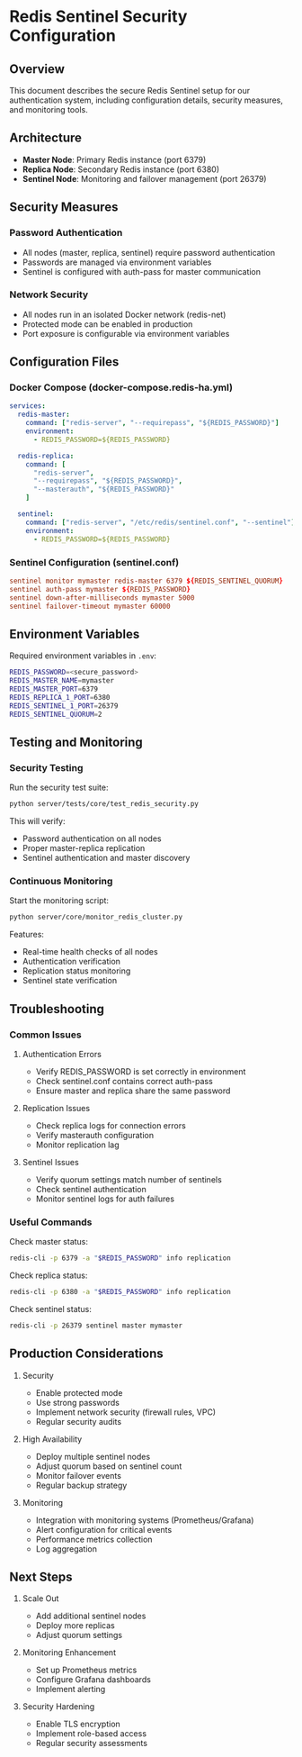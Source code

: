 # Redis Sentinel Security Configuration

## Overview

This document describes the secure Redis Sentinel setup for our authentication system, including configuration details, security measures, and monitoring tools.

## Architecture

- **Master Node**: Primary Redis instance (port 6379)
- **Replica Node**: Secondary Redis instance (port 6380)
- **Sentinel Node**: Monitoring and failover management (port 26379)

## Security Measures

### Password Authentication
- All nodes (master, replica, sentinel) require password authentication
- Passwords are managed via environment variables
- Sentinel is configured with auth-pass for master communication

### Network Security
- All nodes run in an isolated Docker network (redis-net)
- Protected mode can be enabled in production
- Port exposure is configurable via environment variables

## Configuration Files

### Docker Compose (docker-compose.redis-ha.yml)
```yaml
services:
  redis-master:
    command: ["redis-server", "--requirepass", "${REDIS_PASSWORD}"]
    environment:
      - REDIS_PASSWORD=${REDIS_PASSWORD}

  redis-replica:
    command: [
      "redis-server",
      "--requirepass", "${REDIS_PASSWORD}",
      "--masterauth", "${REDIS_PASSWORD}"
    ]

  sentinel:
    command: ["redis-server", "/etc/redis/sentinel.conf", "--sentinel"]
    environment:
      - REDIS_PASSWORD=${REDIS_PASSWORD}
```

### Sentinel Configuration (sentinel.conf)
```conf
sentinel monitor mymaster redis-master 6379 ${REDIS_SENTINEL_QUORUM}
sentinel auth-pass mymaster ${REDIS_PASSWORD}
sentinel down-after-milliseconds mymaster 5000
sentinel failover-timeout mymaster 60000
```

## Environment Variables

Required environment variables in `.env`:
```bash
REDIS_PASSWORD=<secure_password>
REDIS_MASTER_NAME=mymaster
REDIS_MASTER_PORT=6379
REDIS_REPLICA_1_PORT=6380
REDIS_SENTINEL_1_PORT=26379
REDIS_SENTINEL_QUORUM=2
```

## Testing and Monitoring

### Security Testing
Run the security test suite:
```bash
python server/tests/core/test_redis_security.py
```

This will verify:
- Password authentication on all nodes
- Proper master-replica replication
- Sentinel authentication and master discovery

### Continuous Monitoring
Start the monitoring script:
```bash
python server/core/monitor_redis_cluster.py
```

Features:
- Real-time health checks of all nodes
- Authentication verification
- Replication status monitoring
- Sentinel state verification

## Troubleshooting

### Common Issues

1. Authentication Errors
   - Verify REDIS_PASSWORD is set correctly in environment
   - Check sentinel.conf contains correct auth-pass
   - Ensure master and replica share the same password

2. Replication Issues
   - Check replica logs for connection errors
   - Verify masterauth configuration
   - Monitor replication lag

3. Sentinel Issues
   - Verify quorum settings match number of sentinels
   - Check sentinel authentication
   - Monitor sentinel logs for auth failures

### Useful Commands

Check master status:
```bash
redis-cli -p 6379 -a "$REDIS_PASSWORD" info replication
```

Check replica status:
```bash
redis-cli -p 6380 -a "$REDIS_PASSWORD" info replication
```

Check sentinel status:
```bash
redis-cli -p 26379 sentinel master mymaster
```

## Production Considerations

1. Security
   - Enable protected mode
   - Use strong passwords
   - Implement network security (firewall rules, VPC)
   - Regular security audits

2. High Availability
   - Deploy multiple sentinel nodes
   - Adjust quorum based on sentinel count
   - Monitor failover events
   - Regular backup strategy

3. Monitoring
   - Integration with monitoring systems (Prometheus/Grafana)
   - Alert configuration for critical events
   - Performance metrics collection
   - Log aggregation

## Next Steps

1. Scale Out
   - Add additional sentinel nodes
   - Deploy more replicas
   - Adjust quorum settings

2. Monitoring Enhancement
   - Set up Prometheus metrics
   - Configure Grafana dashboards
   - Implement alerting

3. Security Hardening
   - Enable TLS encryption
   - Implement role-based access
   - Regular security assessments
